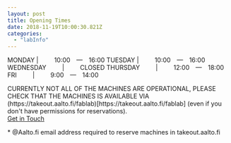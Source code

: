 ```yaml
---
layout: post
title: Opening Times
date: 2018-11-19T10:00:30.821Z
categories:
  - "labInfo"
---
```


<div markdown="1" class="info--contact-times">

MONDAY  | &emsp;&emsp; 10:00&emsp;—&emsp;16:00
TUESDAY  | &emsp;&emsp; 10:00&emsp;—&emsp;16:00
WEDNESDAY &emsp;&emsp; | &emsp;&emsp; CLOSED
THURSDAY &emsp;&emsp; | &emsp;&emsp; 12:00&emsp;—&emsp;18:00
FRI &emsp;&emsp; | &emsp;&emsp; 9:00&emsp;—&emsp;14:00

</div>

<div class="info--contact-text">CURRENTLY NOT ALL OF THE MACHINES ARE OPERATIONAL, PLEASE CHECK THAT THE MACHINES IS AVAILABLE VIA (https://takeout.aalto.fi/fablab)[https://takeout.aalto.fi/fablab] (even if you don't have permissions for reservations). 
</div>

<div class="info--contact-button">
  <a href="mailto:fablab@aalto.fi" class="shadow">Get in Touch</a>
  <p>* @Aalto.fi email address required to reserve machines in takeout.aalto.fi</p>
</div>






